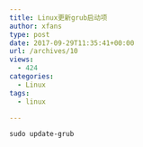 ```yaml
---
title: Linux更新grub启动项
author: xfans
type: post
date: 2017-09-29T11:35:41+00:00
url: /archives/10
views:
  - 424
categories:
  - Linux
tags:
  - linux

---
```

<pre class="prism-highlight line-numbers" data-start="1"><code class="language-null">sudo update-grub
</code></pre>